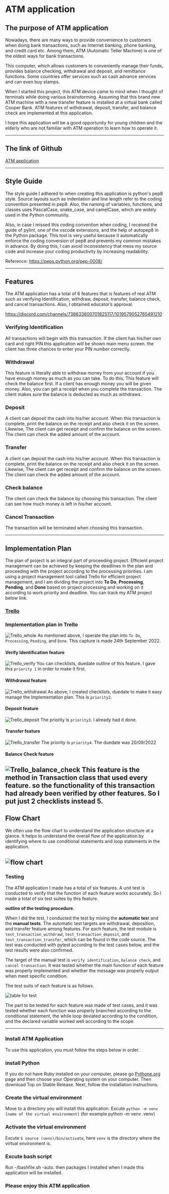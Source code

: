 # ATM application
## The purpose of ATM application
Nowadays, there are many ways to provide convenience to customers when doing bank transactions, 
such as Internet banking, phone banking, and credit card etc. Among them, ATM (Automatic Teller Machine) is 
one of the oldest ways for bank transactions.

This computer, which allows customers to conveniently manage their funds, provides balance checking, withdrawal and deposit, and remittance functions. Some countries offer services such as cash advance services and can even buy stamps.

When I started this project, this ATM device came to mind when I thought of terminals while doing various brainstorming. Assuming that this brand new ATM machine with a new transfer feature is installed at a virtual bank called Cooper Bank. ATM features of withdrawal, deposit, transfer, and balance check are implemented at this application.

I hope this application will be a good opportunity for young children and the elderly who are not familiar with ATM operation to learn how to operate it.

----

## The link of Github
[ATM application](https://github.com/Henry229/CA_T1A3_ATM)

----

## Style Guide
The style guide I adhered to when creating this application is python's pep8 style. Source layouts such as indentation and line length refer to the coding convention presented in pep8. Also, the naming of variables, functions, and classes uses PascalCase, snake_case, and camelCase, which are widely used in the Python community.

Also, in case I missed this coding convention when coding, I received the guide of pylint, one of the vscode extensions, and the help of autopep8 in the Python package. This tool is very useful because it automatically enforce the coding conversion of pep8 and prevents my common mistakes in advance. By doing this, I can avoid inconsistency that mess my source code and increase your coding productivity by increasing readability.

Reference: https://peps.python.org/pep-0008/

----

## Features
The ATM application has a total of 6 features that is features of real ATM such as verifying Identification, withdraw, deposit, transfer, balance check, and cancel transactions. Also, I obtained educator’s approval. 

https://discord.com/channels/738633600701825117/1019579052765491210 

### Verifying Identification
All transactions will begin with this transaction. If the client has his/her own card and right PIN this application will be shown main menu screen. the client has three chances to enter your PIN number correctly.

### Withdrawal
This feature is literally able to withdraw money from your account if you have enough money as much as you can take. To do this, This feature will check the balance first. If a client has enough money you will be given money. Also, you can get a receipt when you complete the transaction. The client makes sure the balance is deducted as much as withdraws.

### Deposit
A client can deposit the cash into his/her account. When this transaction is complete, print the balance on the receipt and also check it on the screen. Likewise, The client can get receipt and confirm the balance on the screen. The client can check the added amount of the account.

### Transfer
A client can deposit the cash into his/her account. When this transaction is complete, print the balance on the receipt and also check it on the screen. Likewise, The client can get receipt and confirm the balance on the screen. The client can check the added amount of the account.

### Check balance
The client can check the balance by choosing this transaction. The client can see how much money is left in his/her account.

### Cancel Transaction
The transaction will be terminated when choosing this transaction.

----

## Implementation Plan
The plan of project is an integral part of proceeding project. Efficient project management can be achieved by keeping the deadlines in the plan and proceeding with the project according to the processing priorities. I am using a project management tool called Trello for efficient project management, and I am dividing the project into **To Do**, **Processing**, **Pending**, and **Done** based on project processing and working on it according to work priority and deadline.
You can track my ATM project below link.

### [Trello](https://trello.com/b/bg9XvBXU/t1a3-atm)

### Implementation plan in Trello 
![Trello_whole](images/trello_overview.png)
As mentioned above, I sperate the plan into `To Do`, `Processing`, `Pending`, and `Done`. This capture is made 24th September 2022.

#### Verify Identification feature
![Trello_verify](images/verify%20identification.png)
You can checklists, duedate outline of this feature. I gave this `priority 1` in order to make it first.

#### Withdrawal feature
![Trello_withdrawal](images/trello_withdraw.png)
As above, I created checklists, duedate to make it easy manage the Implementation plan. This is `priority2`.

#### Deposit feature
![Trello_deposit](images/trello_deposit.png)
The priority is `priority3`. I already had it done.

#### Transfer feature
![Trello_transfer](images/trello_transfer.png)
The priority is `priority4`. The duedate was 20/09/2022

#### Balance Check feature
![Trello_balance_check](images/trello_balance.png)
This feature is the method in Transaction class that used every feature. so the functionality of this transaction had already been verified by other features. So I put just 2 checklists instead 5.
----

## Flow Chart
We often use the flow chart to understand the application structure at a glance. It helps to understand the overall flow of the application by identifying where to use conditional statements and loop statements in the application.

![flow chart](images/flow_chart.png)
----

### Testing

The ATM application I made has a total of six features. A unit test is conducted to verify that the function of each feature works accurately. So I made a total of six test suites by this feature. 

**outline of the testing procedure.** 

When I did the test, I conducted the test by mixing the **automatic tes**t and the **manual tests**. The automatic test targets are withdrawal, deposition, and transfer feature among features. For each feature, the test module is `test_transaction_withdraw`l, `test_transaction_deposit`, and `test_transaction_transfer`, which can be found in the code source. The test was conducted with pytest according to the test cases below, and the test results were also confirmed.

The target of the manual test is `verify identification`, `balance check`, and `cancel transaction`. It was tested whether the main function of each feature was properly implemented and whether the message was properly output when meet specific condition.

The test suits of each feature is as follows.

![table for test](images/test_case.png)

The part to be tested for each feature was made of  test cases, and it was tested whether each function was properly branched according to the conditional statement, the while loop deviated according to the condition, and the declared variable worked well according to the scope.

----

### Install ATM Application

To use this application, you must follow the steps below in order.

### install Python
If you do not have Ruby installed on your computer, please go [Pythone.org](https://www.python.org/downloads/) page and then choose your Operating system on your computer. Then download Top on Stable Release. Next, follow the installation instructions.

### Create the virtual environment
Move to a directory you will install this application. Excute `python -m venv [name of the virtual environment]` (for example python -m venv .venv)

### Activate the virtual environment
Excute `$ source (venv)/bin/activate`, here `venv` is the directory where the virtual environment is. 

### Excute bash script
Run -/bashfile.sh -auto. then packages I installed when I made this application will be installed.

### Please enjoy this ATM application